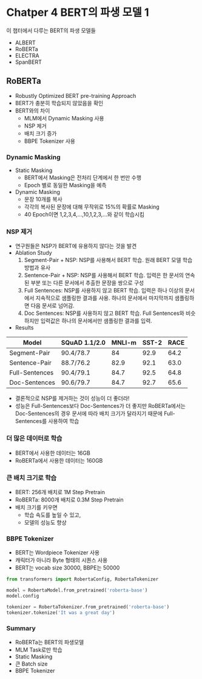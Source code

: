 # Chatper 4 BERT의 파생 모델 1

이 챕터에서 다루는 BERT의 파생 모델들

- ALBERT
- RoBERTa
- ELECTRA
- SpanBERT

## RoBERTa

- Robustly Optimized BERT pre-training Approach
- BERT가 충분히 학습되지 않았음을 확인
- BERT와의 차이
  - MLM에서 Dynamic Masking 사용
  - NSP 제거
  - 배치 크기 증가
  - BBPE Tokenizer 사용

### Dynamic Masking

- Static Masking
  - BERT에서 Masking은 전처리 단계에서 한 번만 수행
  - Epoch 별로 동일한 Masking을 예측
- Dynamic Masking
  - 문장 10개를 복사
  - 각각의 복사된 문장에 대해 무작위로 15%의 확률로 Masking
  - 40 Epoch이면 1,2,3,4,...,10,1,2,3,...와 같이 학습시킴

### NSP 제거

- 연구원들은 NSP가 BERT에 유용하지 않다는 것을 발견
- Ablation Study
  1. Segment-Pair + NSP: NSP를 사용해서 BERT 학습. 원래 BERT 모델 학습 방법과 유사
  2. Sentence-Pair + NSP: NSP를 사용해서 BERT 학습. 입력은 한 문서의 연속된 부분 또는 다른 문서에서 추출한 문장을 쌍으로 구성
  3. Full Sentences: NSP를 사용하지 않고 BERT 학습. 입력은 하나 이상의 문서에서 지속적으로 샘플링한 결과를 사용. 하나의 문서에서 마지막까지 샘플링하면 다음 문서로 넘어감.
  4. Doc Sentences: NSP를 사용하지 않고 BERT 학습. Full Sentences와 비슷하지만 입력값은 하나의 문서에서만 샘플링한 결과를 입력.
- Results

| Model          | SQuAD 1.1/2.0 | MNLI-m | SST-2 | RACE |
| -------------- | ------------- | ------ | ----- | ---- |
| Segment-Pair   | 90.4/78.7     | 84     | 92.9  | 64.2 |
| Sentence-Pair  | 88.7/76.2     | 82.9   | 92.1  | 63.0 |
| Full-Sentences | 90.4/79.1     | 84.7   | 92.5  | 64.8 |
| Doc-Sentences  | 90.6/79.7     | 84.7   | 92.7  | 65.6 |

- 결론적으로 NSP를 제거하는 것이 성능이 더 좋더라!
- 성능은 Full-Sentences보다 Doc-Sentences가 더 좋지만 RoBERTa에서는 Doc-Sentences의 경우 문서에 따라 배치 크기가 달라지기 때문에 Full-Sentences를 사용하여 학습

### 더 많은 데이터로 학습

- BERT에서 사용한 데이터는 16GB
- RoBERTa에서 사용한 데이터는 160GB

### 큰 배치 크기로 학습

- BERT: 256개 배치로 1M Step Pretrain
- RoBERTa: 8000개 배치로 0.3M Step Pretrain
- 배치 크기를 키우면
  - 학습 속도를 높일 수 있고,
  - 모델의 성능도 향상

### BBPE Tokenizer

- BERT는 Wordpiece Tokenizer 사용
- 캐릭터가 아니라 Byte 형태의 시퀀스 사용
- BERT는 vocab size 30000, BBPE는 50000

```python
from transformers import RobertaConfig, RobertaTokenizer

model = RobertaModel.from_pretrained('roberta-base')
model.config

tokenizer = RobertaTokenizer.from_pretrained('roberta-base')
tokenizer.tokenize('It was a great day')
```

### Summary

- RoBERTa는 BERT의 파생모델
- MLM Task로만 학습
- Static Masking
- 큰 Batch size
- BBPE Tokenizer